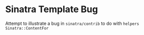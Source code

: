 # Sinatra Template Bug

Attempt to illustrate a bug in ```sinatra/contrib``` to do with ```helpers Sinatra::ContentFor```